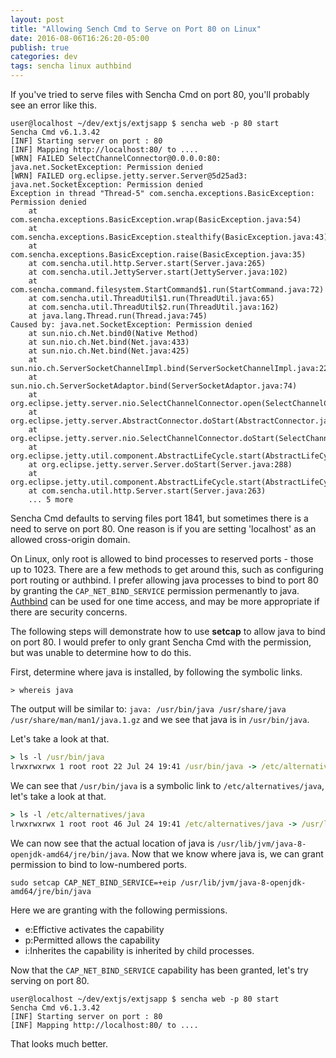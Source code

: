 ```yaml
---
layout: post
title: "Allowing Sench Cmd to Serve on Port 80 on Linux"
date: 2016-08-06T16:26:20-05:00
publish: true
categories: dev
tags: sencha linux authbind
---
```


If you've tried to serve files with Sencha Cmd on port 80, you'll probably see an error like this.

```
user@localhost ~/dev/extjs/extjsapp $ sencha web -p 80 start
Sencha Cmd v6.1.3.42
[INF] Starting server on port : 80
[INF] Mapping http://localhost:80/ to ....
[WRN] FAILED SelectChannelConnector@0.0.0.0:80: java.net.SocketException: Permission denied
[WRN] FAILED org.eclipse.jetty.server.Server@5d25ad3: java.net.SocketException: Permission denied
Exception in thread "Thread-5" com.sencha.exceptions.BasicException: Permission denied
	at com.sencha.exceptions.BasicException.wrap(BasicException.java:54)
	at com.sencha.exceptions.BasicException.stealthify(BasicException.java:43)
	at com.sencha.exceptions.BasicException.raise(BasicException.java:35)
	at com.sencha.util.http.Server.start(Server.java:265)
	at com.sencha.util.JettyServer.start(JettyServer.java:102)
	at com.sencha.command.filesystem.StartCommand$1.run(StartCommand.java:72)
	at com.sencha.util.ThreadUtil$1.run(ThreadUtil.java:65)
	at com.sencha.util.ThreadUtil$2.run(ThreadUtil.java:162)
	at java.lang.Thread.run(Thread.java:745)
Caused by: java.net.SocketException: Permission denied
	at sun.nio.ch.Net.bind0(Native Method)
	at sun.nio.ch.Net.bind(Net.java:433)
	at sun.nio.ch.Net.bind(Net.java:425)
	at sun.nio.ch.ServerSocketChannelImpl.bind(ServerSocketChannelImpl.java:223)
	at sun.nio.ch.ServerSocketAdaptor.bind(ServerSocketAdaptor.java:74)
	at org.eclipse.jetty.server.nio.SelectChannelConnector.open(SelectChannelConnector.java:187)
	at org.eclipse.jetty.server.AbstractConnector.doStart(AbstractConnector.java:316)
	at org.eclipse.jetty.server.nio.SelectChannelConnector.doStart(SelectChannelConnector.java:265)
	at org.eclipse.jetty.util.component.AbstractLifeCycle.start(AbstractLifeCycle.java:64)
	at org.eclipse.jetty.server.Server.doStart(Server.java:288)
	at org.eclipse.jetty.util.component.AbstractLifeCycle.start(AbstractLifeCycle.java:64)
	at com.sencha.util.http.Server.start(Server.java:263)
	... 5 more
```

Sencha Cmd defaults to serving files port 1841, but sometimes there is a need to serve on port 80.
One reason is if you are setting 'localhost' as an allowed cross-origin domain.

On Linux, only root is allowed to bind processes to reserved ports - those up to 1023.  There are a few methods to get
around this, such as configuring port routing or authbind. I prefer allowing java processes to bind to port 80
by granting the `CAP_NET_BIND_SERVICE` permission permenantly to java.  [Authbind](https://en.wikipedia.org/wiki/Authbind) can be used for
one time access, and may be more appropriate if there are security concerns.

The following steps will demonstrate how to use **setcap** to allow java to bind on port 80. I would prefer
to only grant Sencha Cmd with the permission, but was unable to determine how to do this.

First, determine where java is installed, by following the symbolic links.

`> whereis java`

The output will be similar to:
`java: /usr/bin/java /usr/share/java /usr/share/man/man1/java.1.gz` and we see that java is in `/usr/bin/java`.

Let's take a look at that.

```bat
> ls -l /usr/bin/java
lrwxrwxrwx 1 root root 22 Jul 24 19:41 /usr/bin/java -> /etc/alternatives/java
```

We can see that `/usr/bin/java` is a symbolic link to `/etc/alternatives/java`, let's take a look at that.

```bat
> ls -l /etc/alternatives/java
lrwxrwxrwx 1 root root 46 Jul 24 19:41 /etc/alternatives/java -> /usr/lib/jvm/java-8-openjdk-amd64/jre/bin/java
```

We can now see that the actual location of java is `/usr/lib/jvm/java-8-openjdk-amd64/jre/bin/java`.
Now that we know where java is, we can grant permission to bind to low-numbered ports.

```
sudo setcap CAP_NET_BIND_SERVICE=+eip /usr/lib/jvm/java-8-openjdk-amd64/jre/bin/java
```

Here we are granting with the following permissions.

- e:Effictive activates the capability
- p:Permitted allows the capability
- i:Inherites the capability is inherited by child processes.

Now that the `CAP_NET_BIND_SERVICE` capability has been granted, let's try serving on port 80.

```
user@localhost ~/dev/extjs/extjsapp $ sencha web -p 80 start
Sencha Cmd v6.1.3.42
[INF] Starting server on port : 80
[INF] Mapping http://localhost:80/ to ....
```

That looks much better.